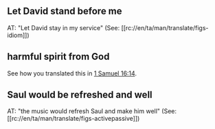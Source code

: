 ## Let David stand before me ##

AT: "Let David stay in my service" (See: [[rc://en/ta/man/translate/figs-idiom]])

## harmful spirit from God ##

See how you translated this in [1 Samuel 16:14](./14.md).

## Saul would be refreshed and well ##

AT: "the music would refresh Saul and make him well" (See: [[rc://en/ta/man/translate/figs-activepassive]])